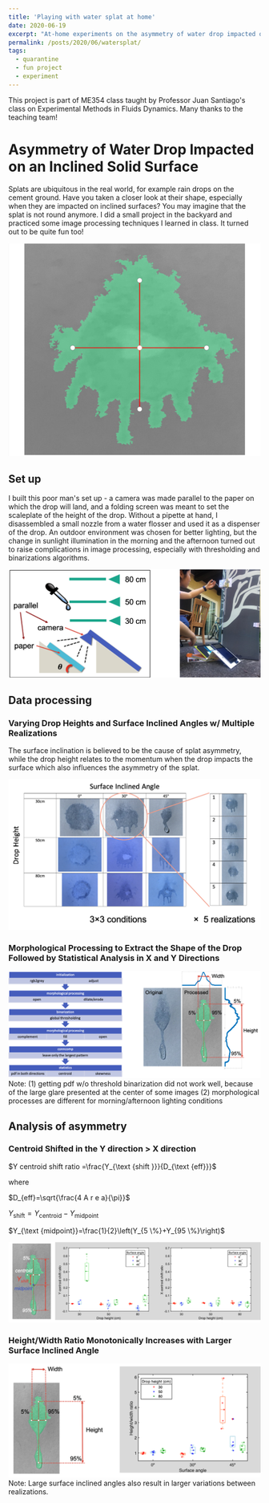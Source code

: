 ```yaml
---
title: 'Playing with water splat at home'
date: 2020-06-19
excerpt: "At-home experiments on the asymmetry of water drop impacted on an inclined solid surface   <br/><img src='/images/watersplat/01.png'>"
permalink: /posts/2020/06/watersplat/
tags:
  - quarantine
  - fun project
  - experiment
---
```


This project is part of ME354 class taught by Professor Juan Santiago's class on Experimental Methods in Fluids Dynamics. Many thanks to the teaching team!

# Asymmetry of Water Drop Impacted on an Inclined Solid Surface

Splats are ubiquitous in the real world, for example rain drops on the cement ground. Have you taken a closer look at their shape, especially when they are impacted on inclined surfaces? You may imagine that the splat is not round anymore. I did a small project in the backyard and practiced some image processing techniques I learned in class. It turned out to be quite fun too!

![photo1](/images/watersplat/01.png)


## Set up

I built this poor man's set up - a camera was made parallel to the paper on which the drop will land, and a folding screen was meant to set the scaleplate of the height of the drop. Without a pipette at hand, I disassembled a small nozzle from a water flosser and used it as a dispenser of the drop.
An outdoor environment was chosen for better lighting, but the change in sunlight illumination in the morning and the afternoon turned out to raise complications in image processing, especially with thresholding and binarizations algorithms.

![photo1](/images/watersplat/02.png)

## Data processing

### Varying Drop Heights and Surface Inclined Angles w/ Multiple Realizations
The surface inclination is believed to be the cause of splat asymmetry, while the drop height relates to the momentum when the drop impacts the surface which also influences the asymmetry of the splat.

![photo1](/images/watersplat/03.png)

### Morphological Processing to Extract the Shape of the Drop Followed by Statistical Analysis in X and Y Directions

![photo1](/images/watersplat/04.png)
Note: (1) getting pdf w/o threshold binarization did not work well, because of the large glare presented at the center of some images (2) morphological processes are different for morning/afternoon lighting conditions

## Analysis of asymmetry

### Centroid Shifted in the Y direction > X direction
$Y centroid shift ratio =\frac{Y_{\text {shift }}}{D_{\text {eff}}}$

where

$D_{eff}=\sqrt{\frac{4 A r e a}{\pi}}$

$Y_{\text {shift}}=Y_{\text {centroid}}-Y_{\text {midpoint}}$

$Y_{\text {midpoint}}=\frac{1}{2}\left(Y_{5 \%}+Y_{95 \%}\right)$

![photo1](/images/watersplat/05.png)

### Height/Width Ratio Monotonically Increases with Larger Surface Inclined Angle

![photo1](/images/watersplat/06.png)
Note: Large surface inclined angles also result in larger variations between realizations.




